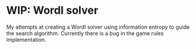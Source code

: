 # WIP: Wordl solver

My attempts at creating a Wordl solver using information entropy to guide the search algorithm. Currently there is a bug in the game rules implementation. 
